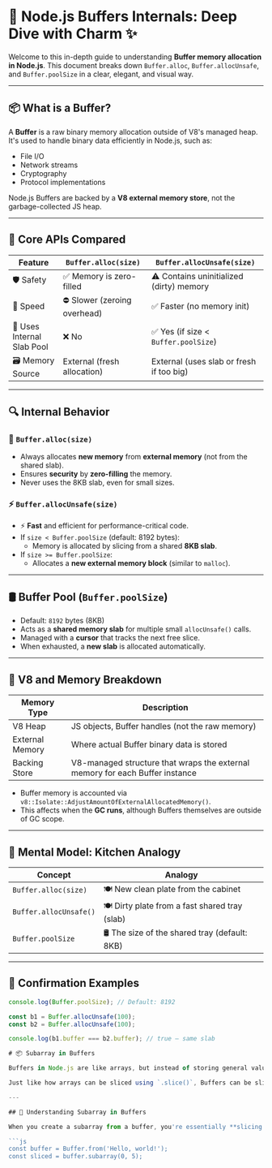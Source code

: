 # 🧠 Node.js Buffers Internals: Deep Dive with Charm ✨

Welcome to this in-depth guide to understanding **Buffer memory allocation in Node.js**. This document breaks down `Buffer.alloc`, `Buffer.allocUnsafe`, and `Buffer.poolSize` in a clear, elegant, and visual way.

---

## 📦 What is a Buffer?

A **Buffer** is a raw binary memory allocation outside of V8's managed heap. It's used to handle binary data efficiently in Node.js, such as:

- File I/O
- Network streams
- Cryptography
- Protocol implementations

Node.js Buffers are backed by a **V8 external memory store**, not the garbage-collected JS heap.

---

## 🎯 Core APIs Compared

| Feature                    | `Buffer.alloc(size)`                            | `Buffer.allocUnsafe(size)`                        |
|---------------------------|--------------------------------------------------|---------------------------------------------------|
| 🛡️ Safety                 | ✅ Memory is zero-filled                         | ⚠️ Contains uninitialized (dirty) memory          |
| 🚀 Speed                  | ⛔ Slower (zeroing overhead)                    | ✅ Faster (no memory init)                        |
| 🧠 Uses Internal Slab Pool| ❌ No                                             | ✅ Yes (if size < `Buffer.poolSize`)              |
| 🗃️ Memory Source         | External (fresh allocation)                     | External (uses slab or fresh if too big)          |

---

## 🔍 Internal Behavior

### 🧼 `Buffer.alloc(size)`
- Always allocates **new memory** from **external memory** (not from the shared slab).
- Ensures **security** by **zero-filling** the memory.
- Never uses the 8KB slab, even for small sizes.

### ⚡ `Buffer.allocUnsafe(size)`
- ⚡ **Fast** and efficient for performance-critical code.
- If `size < Buffer.poolSize` (default: 8192 bytes):
  - Memory is allocated by slicing from a shared **8KB slab**.
- If `size >= Buffer.poolSize`:
  - Allocates a **new external memory block** (similar to `malloc`).

---

## 🛢️ Buffer Pool (`Buffer.poolSize`)

- Default: `8192` bytes (8KB)
- Acts as a **shared memory slab** for multiple small `allocUnsafe()` calls.
- Managed with a **cursor** that tracks the next free slice.
- When exhausted, a **new slab** is allocated automatically.

---

## 🧠 V8 and Memory Breakdown

| Memory Type     | Description                                                                 |
|------------------|------------------------------------------------------------------------------|
| V8 Heap          | JS objects, Buffer handles (not the raw memory)                             |
| External Memory  | Where actual Buffer binary data is stored                                   |
| Backing Store    | V8-managed structure that wraps the external memory for each Buffer instance|

- Buffer memory is accounted via `v8::Isolate::AdjustAmountOfExternalAllocatedMemory()`.
- This affects when the **GC runs**, although Buffers themselves are outside of GC scope.

---

## 📸 Mental Model: Kitchen Analogy

| Concept                | Analogy                                          |
|------------------------|--------------------------------------------------|
| `Buffer.alloc(size)`   | 🍽️ New clean plate from the cabinet              |
| `Buffer.allocUnsafe()` | 🍽️ Dirty plate from a fast shared tray (slab)     |
| `Buffer.poolSize`      | 🛢️ The size of the shared tray (default: 8KB)     |

---

## 🧪 Confirmation Examples

```js
console.log(Buffer.poolSize); // Default: 8192

const b1 = Buffer.allocUnsafe(100);
const b2 = Buffer.allocUnsafe(100);

console.log(b1.buffer === b2.buffer); // true — same slab

# 📦 Subarray in Buffers

Buffers in Node.js are like arrays, but instead of storing general values, they store raw binary data — **bytes**. 

Just like how arrays can be sliced using `.slice()`, Buffers can be sliced using `.subarray()` or `.slice()`. But there's a unique twist!

---

## 🧠 Understanding Subarray in Buffers

When you create a subarray from a buffer, you're essentially **slicing the buffer** — very similar to how you'd slice an array:

```js
const buffer = Buffer.from('Hello, world!');
const sliced = buffer.subarray(0, 5);
